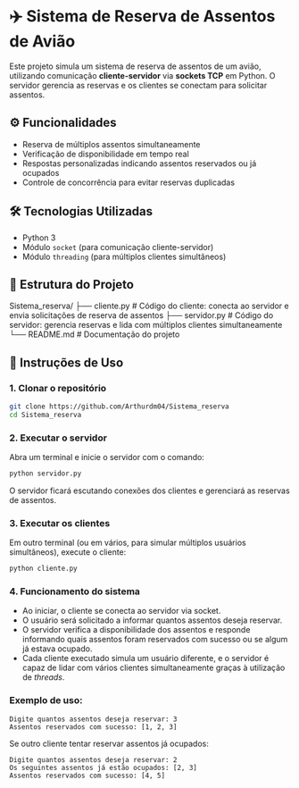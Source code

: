 # ✈️ Sistema de Reserva de Assentos de Avião

Este projeto simula um sistema de reserva de assentos de um avião, utilizando comunicação **cliente-servidor** via **sockets TCP** em Python. O servidor gerencia as reservas e os clientes se conectam para solicitar assentos.

## ⚙️ Funcionalidades

- Reserva de múltiplos assentos simultaneamente
- Verificação de disponibilidade em tempo real
- Respostas personalizadas indicando assentos reservados ou já ocupados
- Controle de concorrência para evitar reservas duplicadas

## 🛠 Tecnologias Utilizadas

- Python 3
- Módulo `socket` (para comunicação cliente-servidor)
- Módulo `threading` (para múltiplos clientes simultâneos)

## 📁 Estrutura do Projeto

Sistema_reserva/
├── cliente.py        # Código do cliente: conecta ao servidor e envia solicitações de reserva de assentos
├── servidor.py       # Código do servidor: gerencia reservas e lida com múltiplos clientes simultaneamente
└── README.md         # Documentação do projeto

## 📌 Instruções de Uso

### 1. Clonar o repositório
```bash
git clone https://github.com/Arthurdm04/Sistema_reserva
cd Sistema_reserva
```

### 2. Executar o servidor
Abra um terminal e inicie o servidor com o comando:
```bash
python servidor.py
```
O servidor ficará escutando conexões dos clientes e gerenciará as reservas de assentos.

### 3. Executar os clientes
Em outro terminal (ou em vários, para simular múltiplos usuários simultâneos), execute o cliente:
```bash
python cliente.py
```

### 4. Funcionamento do sistema
- Ao iniciar, o cliente se conecta ao servidor via socket.
- O usuário será solicitado a informar quantos assentos deseja reservar.
- O servidor verifica a disponibilidade dos assentos e responde informando quais assentos foram reservados com sucesso ou se algum já estava ocupado.
- Cada cliente executado simula um usuário diferente, e o servidor é capaz de lidar com vários clientes simultaneamente graças à utilização de *threads*.

### Exemplo de uso:
```
Digite quantos assentos deseja reservar: 3
Assentos reservados com sucesso: [1, 2, 3]
```

Se outro cliente tentar reservar assentos já ocupados:
```
Digite quantos assentos deseja reservar: 2
Os seguintes assentos já estão ocupados: [2, 3]
Assentos reservados com sucesso: [4, 5]
```
